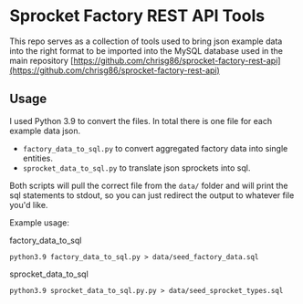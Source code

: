 # Sprocket Factory REST API Tools

This repo serves as a collection of tools used to bring json example data into the right format to be imported into the MySQL database used in the main repository [https://github.com/chrisg86/sprocket-factory-rest-api](https://github.com/chrisg86/sprocket-factory-rest-api)

## Usage

I used Python 3.9 to convert the files. In total there is one file for each example data json.

- `factory_data_to_sql.py` to convert aggregated factory data into single entities.
- `sprocket_data_to_sql.py` to translate json sprockets into sql.

Both scripts will pull the correct file from the `data/` folder and will print the sql statements to stdout, so you can just redirect the output to whatever file you'd like.

Example usage:

factory_data_to_sql

```
python3.9 factory_data_to_sql.py > data/seed_factory_data.sql
```

sprocket_data_to_sql

```
python3.9 sprocket_data_to_sql.py.py > data/seed_sprocket_types.sql
```
